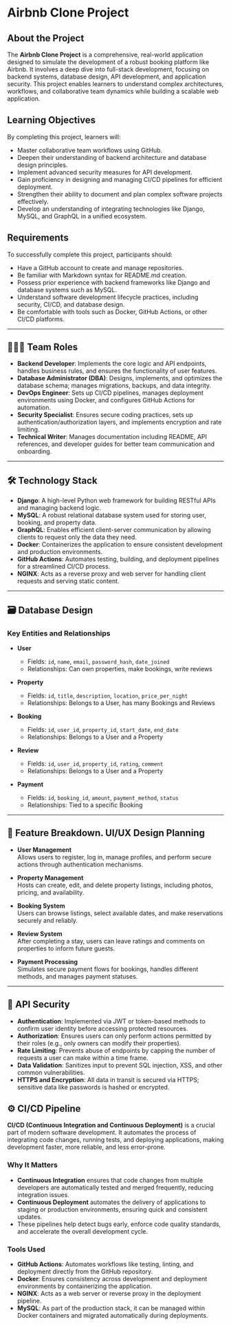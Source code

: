# Airbnb Clone Project

## About the Project

The **Airbnb Clone Project** is a comprehensive, real-world application designed to simulate the development of a robust booking platform like Airbnb. It involves a deep dive into full-stack development, focusing on backend systems, database design, API development, and application security. This project enables learners to understand complex architectures, workflows, and collaborative team dynamics while building a scalable web application.

## Learning Objectives

By completing this project, learners will:

- Master collaborative team workflows using GitHub.
- Deepen their understanding of backend architecture and database design principles.
- Implement advanced security measures for API development.
- Gain proficiency in designing and managing CI/CD pipelines for efficient deployment.
- Strengthen their ability to document and plan complex software projects effectively.
- Develop an understanding of integrating technologies like Django, MySQL, and GraphQL in a unified ecosystem.

## Requirements

To successfully complete this project, participants should:

- Have a GitHub account to create and manage repositories.
- Be familiar with Markdown syntax for README.md creation.
- Possess prior experience with backend frameworks like Django and database systems such as MySQL.
- Understand software development lifecycle practices, including security, CI/CD, and database design.
- Be comfortable with tools such as Docker, GitHub Actions, or other CI/CD platforms.

---

## 🧑‍🤝‍🧑 Team Roles

- **Backend Developer**: Implements the core logic and API endpoints, handles business rules, and ensures the functionality of user features.
- **Database Administrator (DBA)**: Designs, implements, and optimizes the database schema; manages migrations, backups, and data integrity.
- **DevOps Engineer**: Sets up CI/CD pipelines, manages deployment environments using Docker, and configures GitHub Actions for automation.
- **Security Specialist**: Ensures secure coding practices, sets up authentication/authorization layers, and implements encryption and rate limiting.
- **Technical Writer**: Manages documentation including README, API references, and developer guides for better team communication and onboarding.

---

## 🛠️ Technology Stack

- **Django**: A high-level Python web framework for building RESTful APIs and managing backend logic.
- **MySQL**: A robust relational database system used for storing user, booking, and property data.
- **GraphQL**: Enables efficient client-server communication by allowing clients to request only the data they need.
- **Docker**: Containerizes the application to ensure consistent development and production environments.
- **GitHub Actions**: Automates testing, building, and deployment pipelines for a streamlined CI/CD process.
- **NGINX**: Acts as a reverse proxy and web server for handling client requests and serving static content.

---

## 🗃️ Database Design

### Key Entities and Relationships

- **User**
  - Fields: `id`, `name`, `email`, `password_hash`, `date_joined`
  - Relationships: Can own properties, make bookings, write reviews

- **Property**
  - Fields: `id`, `title`, `description`, `location`, `price_per_night`
  - Relationships: Belongs to a User, has many Bookings and Reviews

- **Booking**
  - Fields: `id`, `user_id`, `property_id`, `start_date`, `end_date`
  - Relationships: Belongs to a User and a Property

- **Review**
  - Fields: `id`, `user_id`, `property_id`, `rating`, `comment`
  - Relationships: Belongs to a User and a Property

- **Payment**
  - Fields: `id`, `booking_id`, `amount`, `payment_method`, `status`
  - Relationships: Tied to a specific Booking

---

## 🌟 Feature Breakdown. UI/UX Design Planning

- **User Management**  
  Allows users to register, log in, manage profiles, and perform secure actions through authentication mechanisms.

- **Property Management**  
  Hosts can create, edit, and delete property listings, including photos, pricing, and availability.

- **Booking System**  
  Users can browse listings, select available dates, and make reservations securely and reliably.

- **Review System**  
  After completing a stay, users can leave ratings and comments on properties to inform future guests.

- **Payment Processing**  
  Simulates secure payment flows for bookings, handles different methods, and manages payment statuses.

---

## 🔐 API Security

- **Authentication**: Implemented via JWT or token-based methods to confirm user identity before accessing protected resources.
- **Authorization**: Ensures users can only perform actions permitted by their roles (e.g., only owners can modify their properties).
- **Rate Limiting**: Prevents abuse of endpoints by capping the number of requests a user can make within a time frame.
- **Data Validation**: Sanitizes input to prevent SQL injection, XSS, and other common vulnerabilities.
- **HTTPS and Encryption**: All data in transit is secured via HTTPS; sensitive data like passwords is hashed or encrypted.

## ⚙️ CI/CD Pipeline

**CI/CD (Continuous Integration and Continuous Deployment)** is a crucial part of modern software development. It automates the process of integrating code changes, running tests, and deploying applications, making development faster, more reliable, and less error-prone.

### Why It Matters

- **Continuous Integration** ensures that code changes from multiple developers are automatically tested and merged frequently, reducing integration issues.
- **Continuous Deployment** automates the delivery of applications to staging or production environments, ensuring quick and consistent updates.
- These pipelines help detect bugs early, enforce code quality standards, and accelerate the overall development cycle.

### Tools Used

- **GitHub Actions**: Automates workflows like testing, linting, and deployment directly from the GitHub repository.
- **Docker**: Ensures consistency across development and deployment environments by containerizing the application.
- **NGINX**: Acts as a web server or reverse proxy in the deployment pipeline.
- **MySQL**: As part of the production stack, it can be managed within Docker containers and migrated automatically during deployments.

